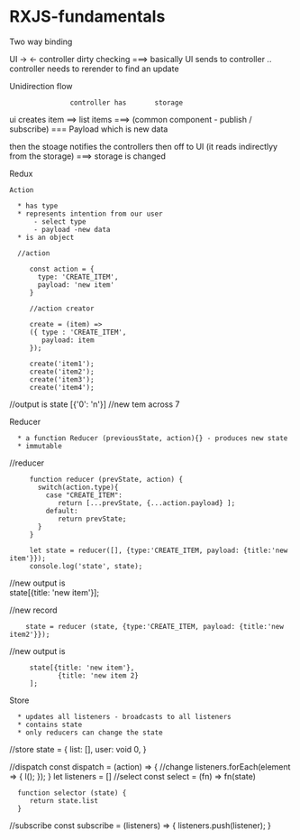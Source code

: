 # RXJS-fundamentals


Two way binding 

UI -> 
   <-  controller
   dirty checking ===> basically UI sends to controller .. controller needs to rerender to find an update
   
Unidirection flow 
 
 
                   controller has       storage 
 ui creates item ==>  list items ===> (common component - publish / subscribe) === Payload which is new data
  
 then the stoage notifies the controllers then off to UI (it reads indirectlyy from the storage) ===> storage is changed
 
 Redux 
 
    Action 
    
      * has type 
      * represents intention from our user
          - select type
          - payload -new data
      * is an object
      
      //action

         const action = { 
           type: 'CREATE_ITEM',
           payload: 'new item'
         }

         //action creator 

         create = (item) => 
         ({ type : 'CREATE_ITEM',
            payload: item
         });

         create('item1');
         create('item2');
         create('item3');
         create('item4');
   //output is 
   state [{'0': 'n'}]
   //new tem across 7
      
   Reducer 
   
      * a function Reducer (previousState, action){} - produces new state
      * immutable 
      
//reducer 

         function reducer (prevState, action) {
           switch(action.type){
             case "CREATE_ITEM":
                return [...prevState, {...action.payload} ];
             default:
                return prevState;
           }
         }

         let state = reducer([], {type:'CREATE_ITEM, payload: {title:'new item'}});
         console.log('state', state);  
         
   //new output is  
         state[{title: 'new item'}];
         
  //new record 
  
        state = reducer (state, {type:'CREATE_ITEM, payload: {title:'new item2'}});
         
   //new output is  
   
         state[{title: 'new item'},
                {title: 'new item 2}
         ];
         
   Store 
   
      * updates all listeners - broadcasts to all listeners
      * contains state
      * only reducers can change the state
      
   //store 
      state = {
         list: [],
         user: void 0,
      }
      
   //dispatch 
    const  dispatch = (action) => {
         //change
         listeners.forEach(element => {
              l();
         });
      }
      let listeners = []
   //select
   const   select = (fn)  => fn(state)
      
      function selector (state) {
         return state.list
      }
      
   //subscribe 
    const  subscribe = (listeners) => {
         listeners.push(listener);
      }
      
   
             
